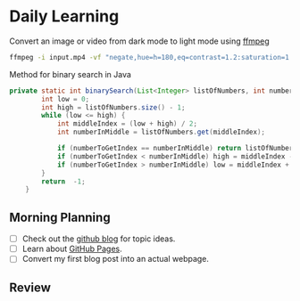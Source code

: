 # Daily Learning
Convert an image or video from dark mode to light mode using [ffmpeg](https://www.ffmpeg.org)
```bash
ffmpeg -i input.mp4 -vf "negate,hue=h=180,eq=contrast=1.2:saturation=1.1" output.mp4
```
Method for binary search in Java
```java
private static int binarySearch(List<Integer> listOfNumbers, int numberToGetIndex) {
        int low = 0;
        int high = listOfNumbers.size() - 1;
        while (low <= high) {
            int middleIndex = (low + high) / 2;
            int numberInMiddle = listOfNumbers.get(middleIndex);

            if (numberToGetIndex == numberInMiddle) return listOfNumbers.indexOf(numberInMiddle);
            if (numberToGetIndex < numberInMiddle) high = middleIndex - 1;
            if (numberToGetIndex > numberInMiddle) low = middleIndex + 1;
        }
        return  -1;
    }
```
## Morning Planning
- [ ] Check out the [github blog](https://github.blog/) for topic ideas.
- [ ] Learn about [GitHub Pages](https://skills.github.com/#first-day-on-github).
- [ ] Convert my first blog post into an actual webpage.
## Review
